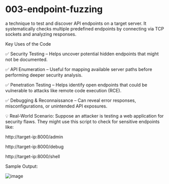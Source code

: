 # 003-endpoint-fuzzing
a technique to test and discover API endpoints on a target server. It systematically checks multiple predefined endpoints by connecting via TCP sockets and analyzing responses.

Key Uses of the Code

✅ Security Testing – Helps uncover potential hidden endpoints that might not be documented. 

✅ API Enumeration – Useful for mapping available server paths before performing deeper security analysis. 

✅ Penetration Testing – Helps identify open endpoints that could be vulnerable to attacks like remote code execution (RCE). 

✅ Debugging & Reconnaissance – Can reveal error responses, misconfigurations, or unintended API exposures.

💡 Real-World Scenario: Suppose an attacker is testing a web application for security flaws. They might use this script to check for sensitive endpoints like:

http://target-ip:8000/admin

http://target-ip:8000/debug

http://target-ip:8000/shell

Sample Output:

![image](https://github.com/user-attachments/assets/aed36fab-018d-4594-876a-1997d58a3f0b)


